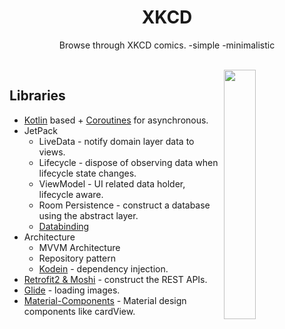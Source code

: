 <h1 align="center">XKCD</h1>


<p align="center">  
Browse through XKCD comics.      -simple     -minimalistic
</p>
</br>

<img src="media/xkcd_app.gif" align="right" width="32%"/>

## Libraries
- [Kotlin](https://kotlinlang.org/) based + [Coroutines](https://github.com/Kotlin/kotlinx.coroutines) for asynchronous.
- JetPack
  - LiveData - notify domain layer data to views.
  - Lifecycle - dispose of observing data when lifecycle state changes.
  - ViewModel - UI related data holder, lifecycle aware.
  - Room Persistence - construct a database using the abstract layer.
  - [Databinding](https://developer.android.com/topic/libraries/data-binding)
- Architecture
  - MVVM Architecture 
  - Repository pattern
  - [Kodein](https://github.com/Kodein-Framework/Kodein-DI) - dependency injection.
- [Retrofit2 & Moshi](https://github.com/square/retrofit) - construct the REST APIs.
- [Glide](https://github.com/bumptech/glide) - loading images.
- [Material-Components](https://github.com/material-components/material-components-android) - Material design components like cardView.
